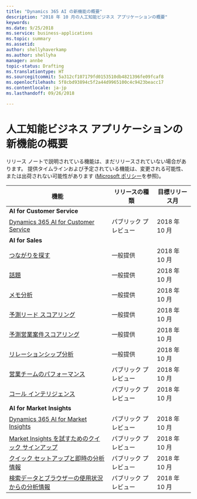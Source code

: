 ```yaml
---
title: "Dynamics 365 AI の新機能の概要"
description: "2018 年 10 月の人工知能ビジネス アプリケーションの概要"
keywords: 
ms.date: 9/25/2018
ms.service: business-applications
ms.topic: summary
ms.assetid: 
author: shellyhaverkamp
ms.author: shellyha
manager: annbe
topic-status: Drafting
ms.translationtype: HT
ms.sourcegitcommit: 5a312cf107179fd0153510db4821396fe09fcaf8
ms.openlocfilehash: 5f8cbd93894c5f2a44d9965100c4c9423beacc17
ms.contentlocale: ja-jp
ms.lasthandoff: 09/26/2018

---
```


#  <a name="summary-of-whats-new-in-artificial-intelligence-business-applications"></a>人工知能ビジネス アプリケーションの新機能の概要

リリース ノートで説明されている機能は、まだリリースされていない場合があります。 提供タイムラインおよび予定されている機能は、変更される可能性、または出荷されない可能性があります ([Microsoft ポリシー](https://go.microsoft.com/fwlink/p/?linkid=2007332)を参照)。

| 機能                                                         | リリースの種類   | 目標リリース月 |
|-----------------------------------------------------------------|----------------|----------------------|
|**AI for Customer Service** |
| [Dynamics 365 AI for Customer Service](dynamics365-ai-customer-service-insights.md )     | パブリック プレビュー  | 2018 年 10 月            |
|**AI for Sales** |
| [つながりを探す](who-knows-whom.md)                          | 一般提供          | 2018 年 10 月          |
| [話題](talking-points.md)                          | 一般提供          | 2018 年 10 月          |
| [メモ分析](notes-analysis.md)                          | 一般提供          | 2018 年 10 月          |
| [予測リード スコアリング](predictive-lead-scoring.md)                          | 一般提供          | 2018 年 10 月          |
| [予測営業案件スコアリング](predictive-opportunity-scoring.md)            | 一般提供          | 2018 年 10 月          |
| [リレーションシップ分析](relationship-analytics.md) | 一般提供 | 2018 年 10 月 |
| [営業チームのパフォーマンス](dynamics-365-ai-sales-app.md)     | パブリック プレビュー  | 2018 年 10 月            |
| [コール インテリジェンス](call-intelligence-sales-app.md)     | パブリック プレビュー  | 2018 年 10 月            |
|**AI for Market Insights** |
| [Dynamics 365 AI for Market Insights](../market-insights/index.md)    | パブリック プレビュー | 2018 年 10 月         |
| [Market Insights を試すためのクイック サインアップ](../market-insights/quick-sign-in.md)    | パブリック プレビュー | 2018 年 10 月         |
| [クイック セットアップと即時の分析情報](../market-insights/quick-setup.md)              | パブリック プレビュー | 2018 年 10 月         |
| [検索データとブラウザーの使用状況からの分析情報](../market-insights/search-browse.md) | パブリック プレビュー | 2018 年 10 月         |


